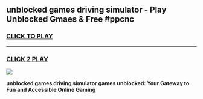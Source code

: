 
## unblocked games driving simulator - Play Unblocked Gmaes & Free #ppcnc
<h3>
<a href="https://news.freeplayer.one?title=unblocked_games_driving_simulator&ref=03M">CLICK TO PLAY</a></h3>
<hr>

<h3>
<a href="https://news.freeplayer.one?title=unblocked_games_driving_simulator&ref=03M">CLICK 2 PLAY</a>
  
</h3>

<a href="https://news.freeplayer.one?title=unblocked_games_driving_simulator&ref=03M"><img src="https://clearcache.store/games.png"></a>


**unblocked games driving simulator games unblocked: Your Gateway to Fun and Accessible Online Gaming**
